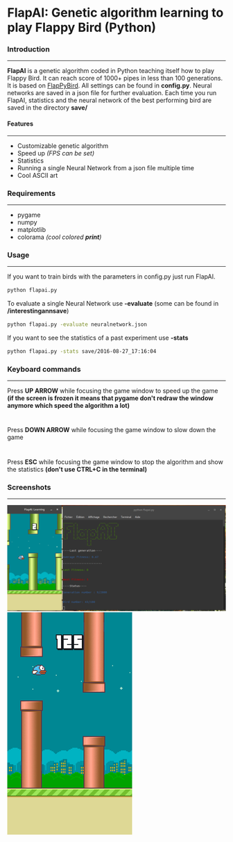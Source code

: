 # FlapAI: Genetic algorithm learning to play Flappy Bird (Python)
### Introduction
---
**FlapAI** is a genetic algorithm coded in Python teaching itself  how to play Flappy Bird. It can reach score of 1000+ pipes in less than 100 generations. It is based on [FlapPyBird](https://github.com/sourabhv/FlapPyBird). All settings can be found in **config.py**. Neural networks are saved in a json file for further evaluation. Each time you run FlapAI, statistics and the neural network of the best performing bird are saved in the directory **save/**
#### Features
---
- Customizable genetic algorithm
- Speed up *(FPS can be set)*
- Statistics
- Running a single Neural Network from a json file multiple time
- Cool ASCII art

### Requirements
---
- pygame
- numpy
- matplotlib
- colorama *(cool colored **print**)*


### Usage
---
If you want to train birds with the parameters in config.py just run FlapAI.
```sh
python flapai.py
```
To evaluate a single Neural Network use **-evaluate** (some can be found in **/interestingannsave**)
```sh
python flapai.py -evaluate neuralnetwork.json
```
If you want to see the statistics of a past experiment use **-stats**
```sh
python flapai.py -stats save/2016-08-27_17:16:04
```
### Keyboard commands
---
Press **UP ARROW** while focusing the game window to speed up the game **(if the screen is frozen it means that pygame don't redraw the window anymore which speed the algorithm a lot)**
#
Press **DOWN ARROW** while focusing the game window to slow down the game
#
Press **ESC** while focusing the game window to stop the algorithm and show the statistics **(don't use CTRL+C in the terminal)**

### Screenshots
---
![FlapAI](screenshots/1.png)
![Ninja!](screenshots/output.gif)
